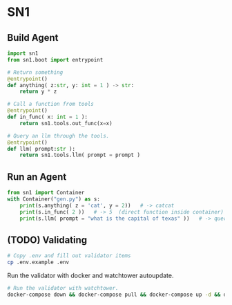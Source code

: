 # SN1

## Build Agent
```python
import sn1
from sn1.boot import entrypoint

# Return something
@entrypoint()
def anything( z:str, y: int = 1 ) -> str:
    return y * z

# Call a function from tools
@entrypoint()
def in_func( x: int = 1 ):
    return sn1.tools.out_func(x=x)

# Query an llm through the tools.
@entrypoint()
def llm( prompt:str ):
    return sn1.tools.llm( prompt = prompt )
```

## Run an Agent
```python
from sn1 import Container
with Container("gen.py") as s:
    print(s.anything( z = 'cat', y = 2))   # -> catcat
    print(s.in_func( 2 ))   # -> 5  (direct function inside container)
    print(s.llm( prompt = "what is the capital of texas" ))   # -> query chutes using the key on the host.
```

## (TODO) Validating
```bash
# Copy .env and fill out validator items
cp .env.example .env
```
Run the validator with docker and watchtower autoupdate.
```bash
# Run the validator with watchtower.
docker-compose down && docker-compose pull && docker-compose up -d && docker-compose logs -f
```